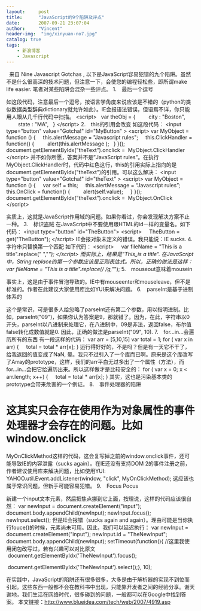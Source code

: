 ```yaml
---
layout:     post
title:      "JavaScript的9个陷阱及评点"
date:       2007-09-21 23:07:04
author:     "Vincent"
header-img:  "img/xinyuan-no7.jpg"
catalog: true
tags:
    - 新浪博客
    - Javascript
---
```



 
来自 Nine Javascript Gotchas ,
以下是JavaScript容易犯错的九个陷阱。虽然不是什么很高深的技术问题，但注意一下，会使您的编程轻松些，即所谓make
life easier. 笔者对某些陷阱会混杂一些评点。
1.　最后一个逗号

如这段代码，注意最后一个逗号，按语言学角度来说应该是不错的（python的类似数据类型辞典dictionary就允许如此）。IE会报语法错误，但语焉不详，你只能用人眼从几千行代码中扫描。
&lt;script&gt;
  var theObj = {
       
city : "Boston",
       
state : "MA",
  }
&lt;/script&gt;
2.　this的引用会改变
如这段代码：
&lt;input type="button" value="Gotcha!"
id="MyButton" &gt;
&lt;script&gt;
var MyObject = function () {
   
this.alertMessage = "Javascript rules";
   
this.ClickHandler = function() {
       
alert(this.alertMessage );
  }
}();
document.getElementByIdx(”theText”).onclick = 
MyObject.ClickHandler
&lt;/script&gt;
并不如你所愿，答案并不是”JavaScript
rules”。在执行MyObject.ClickHandler时，代码中红色这行，this的引用实际上指向的是document.getElementByIdx("theText")的引用。可以这么解决：
&lt;input type="button" value="Gotcha!"
id="theText" &gt;
&lt;script&gt;
var MyObject = function () {
    var self =
this;
   
this.alertMessage = “Javascript rules”;
    this.OnClick
= function() {
       
alert(self.value);
    }
}();
document.getElementByIdx(”theText”).onclick = 
MyObject.OnClick
&lt;/script&gt;

实质上，这就是JavaScript作用域的问题。如果你看过，你会发现解决方案不止一种。
3.　标识盗贼
在JavaScript中不要使用跟HTML的id一样的变量名。如下代码：
&lt;input type="button"
id="TheButton"&gt;
&lt;script&gt;
    TheButton =
get("TheButton");
&lt;/script&gt;
IE会报对象未定义的错误。我只能说：IE sucks.
4.　字符串只替换第一个匹配
如下代码：
&lt;script&gt;
    var fileName
= "This is a title".replace(" ","_");
&lt;/script&gt;
而实际上，结果是”This_is a title“.
在JavaScript中，String.replace的第一个参数应该是正则表达式。所以，正确的做法是这样：
var fileName = "This is a title".replace(/
/g,"_");
5.　mouseout意味着mousein

事实上，这是由于事件冒泡导致的。IE中有mouseenter和mouseleave，但不是标准的。作者在此建议大家使用库比如YUI来解决问题。
6.　parseInt是基于进制体系的

这个是常识，可是很多人给忽略了parseInt还有第二个参数，用以指明进制。比如，parseInt("09")，如果你认为答案是9，那就错了。因为，在此，字符串以0开头，parseInt以八进制来处理它，在八进制中，09是非法，返回false，布尔值false转化成数值就是0.
因此，正确的做法是parseInt("09", 10).
7.　for...in...会遍历所有的东西
有一段这样的代码：
var arr = [5,10,15]
var total = 1;
for ( var x in arr) {
    total =
total * arr[x];
}
运行得好好的，不是吗？但是有一天它不干了，给我返回的值变成了NaN,
晕。我只不过引入了一个库而已啊。原来是这个库改写了Array的prototype，这样，我们的arr平白无过多出了一个属性（方法），而for...in...会把它给遍历出来。所以这样做才是比较安全的：
for ( var x = 0; x &lt; arr.length; x++)
{
    total =
total * arr[x];
}
其实，这也是污染基本类的prototype会带来危害的一个例证。
8.　事件处理器的陷阱

这其实只会存在使用作为对象属性的事件处理器才会存在的问题。比如window.onclick
=
MyOnClickMethod这样的代码，这会复写掉之前的window.onclick事件，还可能导致IE的内容泄露（sucks
again）。在IE还没有支持DOM
2的事件注册之前，作者建议使用库来解决问题，比如使用YUI:
YAHOO.util.Event.addListener(window, "click",
MyOnClickMethod);
这应该也属于常识问题，但新手可能容易犯错。
9.　Focus Pocus

新建一个input文本元素，然后把焦点挪到它上面，按理说，这样的代码应该很自然：
var newInput =
document.createElement("input");
document.body.appendChild(newInput);
newInput.focus();
newInput.select();
但是IE会报错（sucks again and
again）。理由可能是当你执行fouce()的时候，元素尚未可用。因此，我们可以延迟执行：
var newInput =
document.createElement("input");
newInput.id = "TheNewInput";
document.body.appendChild(newInput);
setTimeout(function(){
//这里我使用闭包改写过，若有兴趣可以对比原文
 document.getElementByIdx('TheNewInput').focus();

 document.getElementByIdx('TheNewInput').select();},
10);

在实践中，JavaScript的陷阱还有很多很多，大多是由于解析器的实现不到位而引起。这些东西一般都不会在教科书中出现，只能靠开发者之间的经验分享。谢天谢地，我们生活在网络时代，很多碰到的问题，一般都可以在Google中找到答案。
本文链接：http://www.blueidea.com/tech/web/2007/4919.asp




